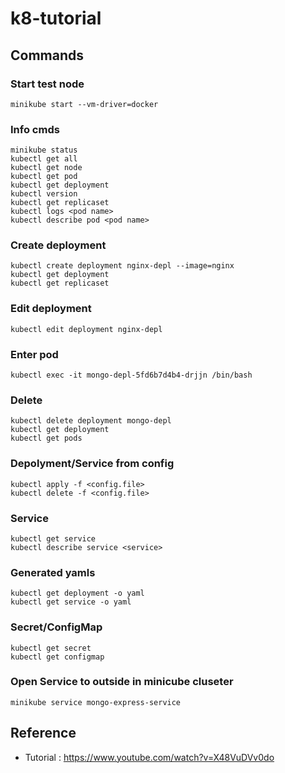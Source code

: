 # k8-tutorial

## Commands

### Start test node

```
minikube start --vm-driver=docker
```

### Info cmds

```
minikube status
kubectl get all
kubectl get node
kubectl get pod
kubectl get deployment
kubectl version
kubectl get replicaset
kubectl logs <pod name>
kubectl describe pod <pod name>
```

### Create deployment

```
kubectl create deployment nginx-depl --image=nginx
kubectl get deployment
kubectl get replicaset
```

### Edit deployment

```
kubectl edit deployment nginx-depl
```

### Enter pod 

```
kubectl exec -it mongo-depl-5fd6b7d4b4-drjjn /bin/bash
```

### Delete

```
kubectl delete deployment mongo-depl
kubectl get deployment
kubectl get pods
```

### Depolyment/Service from config

```
kubectl apply -f <config.file>
kubectl delete -f <config.file>
```

### Service

```
kubectl get service
kubectl describe service <service>
```

### Generated yamls

```
kubectl get deployment -o yaml
kubectl get service -o yaml
```

### Secret/ConfigMap

```
kubectl get secret
kubectl get configmap
```

### Open Service to outside in minicube cluseter
```
minikube service mongo-express-service
```

## Reference

* Tutorial : https://www.youtube.com/watch?v=X48VuDVv0do